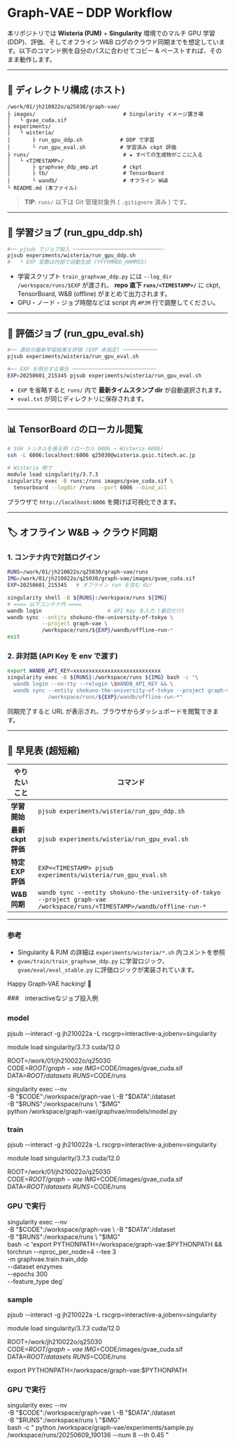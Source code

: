 # Graph‑VAE – DDP Workflow

本リポジトリでは **Wisteria (PJM)** + **Singularity** 環境でのマルチ GPU 学習 (DDP)、評価、そしてオフライン W\&B ログのクラウド同期までを想定しています。以下のコマンド例を自分のパスに合わせてコピー & ペーストすれば、そのまま動作します。

---

## 📂 ディレクトリ構成 (ホスト)

```
/work/01/jh210022o/q25030/graph-vae/
├ images/                            # Singularity イメージ置き場
│   └ gvae_cuda.sif
├ experiments/
│   └ wisteria/
│       ├ run_gpu_ddp.sh            # DDP で学習
│       └ run_gpu_eval.sh           # 学習済み ckpt 評価
├ runs/                              # ★ すべての生成物がここに入る
│   └ <TIMESTAMP>/
│       ├ graphvae_ddp_amp.pt        # ckpt
│       ├ tb/                        # TensorBoard
│       └ wandb/                     # オフライン W&B
└ README.md (本ファイル)
```

> **TIP**: `runs/` 以下は Git 管理対象外 ( `.gitignore` 済み ) です。

---

## 🚀 学習ジョブ (run\_gpu\_ddp.sh)

```bash
#── pjsub でジョブ投入 ─────────────────────────────
pjsub experiments/wisteria/run_gpu_ddp.sh
#   └ EXP 変数は内部で自動生成 (YYYYMMDD_HHMMSS)
```

* 学習スクリプト `train_graphvae_ddp.py` には `--log_dir /workspace/runs/$EXP` が渡され、
  **repo 直下 `runs/<TIMESTAMP>/`** に ckpt, TensorBoard, W\&B (offline) がまとめて出力されます。
* GPU・ノード・ジョブ時間などは script 内 `#PJM` 行で調整してください。

---

## 🧪 評価ジョブ (run\_gpu\_eval.sh)

```bash
#── 直前の最新学習結果を評価 (EXP 未指定) ───────────
pjsub experiments/wisteria/run_gpu_eval.sh

#── EXP を明示する場合 ───────────────────────────
EXP=20250601_215345 pjsub experiments/wisteria/run_gpu_eval.sh
```

* `EXP` を省略すると `runs/` 内で **最新タイムスタンプ dir** が自動選択されます。
* `eval.txt` が同じディレクトリに保存されます。

---

## 📊 TensorBoard のローカル閲覧

```bash
# SSH トンネルを張る例 (ローカル 6006 → Wisteria 6006)
ssh -L 6006:localhost:6006 q25030@wisteria.gsic.titech.ac.jp

# Wisteria 側で
module load singularity/3.7.3
singularity exec -B runs:/runs images/gvae_cuda.sif \
  tensorboard --logdir /runs --port 6006 --bind_all
```

ブラウザで `http://localhost:6006` を開けば可視化できます。

---

## 🏷️ オフライン W\&B → クラウド同期

### 1. コンテナ内で対話ログイン

```bash
RUNS=/work/01/jh210022o/q25030/graph-vae/runs
IMG=/work/01/jh210022o/q25030/graph-vae/images/gvae_cuda.sif
EXP=20250601_215345   # オフライン run を含む dir

singularity shell -B ${RUNS}:/workspace/runs ${IMG}
# ==== 以下コンテナ内 ====
wandb login                     # API Key を入力 (最初だけ)
wandb sync --entity shokuno-the-university-of-tokyo \
           --project graph-vae \
           /workspace/runs/${EXP}/wandb/offline-run-*
exit
```

### 2. 非対話 (API Key を env で渡す)

```bash
export WANDB_API_KEY=xxxxxxxxxxxxxxxxxxxxxxxxxxxx
singularity exec -B ${RUNS}:/workspace/runs ${IMG} bash -c "\
  wandb login --no-tty --relogin \$WANDB_API_KEY && \
  wandb sync --entity shokuno-the-university-of-tokyo --project graph-vae \
             /workspace/runs/${EXP}/wandb/offline-run-*"
```

同期完了すると URL が表示され、ブラウザからダッシュボードを閲覧できます。

---

## 🔖 早見表 (超短縮)

| やりたいこと         | コマンド                                                                                                                      |
| -------------- | ------------------------------------------------------------------------------------------------------------------------- |
| **学習開始**       | `pjsub experiments/wisteria/run_gpu_ddp.sh`                                                                               |
| **最新 ckpt 評価** | `pjsub experiments/wisteria/run_gpu_eval.sh`                                                                              |
| **特定 EXP 評価**  | `EXP=<TIMESTAMP> pjsub experiments/wisteria/run_gpu_eval.sh`                                                              |
| **W\&B 同期**    | `wandb sync --entity shokuno-the-university-of-tokyo --project graph-vae /workspace/runs/<TIMESTAMP>/wandb/offline-run-*` |

---

### 参考

* Singularity & PJM の詳細は `experiments/wisteria/*.sh` 内コメントを参照
* `gvae/train/train_graphvae_ddp.py` に学習ロジック、`gvae/eval/eval_stable.py` に評価ロジックが実装されています。

Happy Graph‑VAE hacking! 🚀

###　interactiveなジョブ投入例

### model　 

pjsub --interact -g jh210022a -L rscgrp=interactive-a,jobenv=singularity

module load singularity/3.7.3 cuda/12.0 

ROOT=/work/01/jh210022o/q25030 \
CODE=$ROOT/graph-vae \
IMG=$CODE/images/gvae_cuda.sif \
DATA=$ROOT/datasets \
RUNS=$CODE/runs


singularity exec --nv \
  -B "$CODE":/workspace/graph-vae \
  -B "$DATA":/dataset \
  -B "$RUNS":/workspace/runs \
  "$IMG" \
  python /workspace/graph-vae/graphvae/models/model.py

### train

pjsub --interact -g jh210022a -L rscgrp=interactive-a,jobenv=singularity

module load singularity/3.7.3 cuda/12.0 

ROOT=/work/01/jh210022o/q25030 \
CODE=$ROOT/graph-vae \
IMG=$CODE/images/gvae_cuda.sif \
DATA=$ROOT/datasets \
RUNS=$CODE/runs

### GPU で実行
singularity exec --nv \
  -B "$CODE":/workspace/graph-vae \
  -B "$DATA":/dataset \
  -B "$RUNS":/workspace/runs \
  "$IMG" \
  bash -c 'export PYTHONPATH=/workspace/graph-vae:$PYTHONPATH && \
           torchrun --nproc_per_node=4 --tee 3\
                    -m graphvae.train.train_ddp \
                    --dataset enzymes \
                    --epochs 300 \
                    --feature_type deg'

  ### sample
pjsub --interact -g jh210022a -L rscgrp=interactive-a,jobenv=singularity

module load singularity/3.7.3 cuda/12.0 

ROOT=/work/jh210022o/q25030 \
CODE=$ROOT/graph-vae \
IMG=$CODE/images/gvae_cuda.sif \
DATA=$ROOT/datasets \
RUNS=$CODE/runs  

export PYTHONPATH=/workspace/graph-vae:$PYTHONPATH

  ### GPU で実行
singularity exec --nv \
  -B "$CODE":/workspace/graph-vae \
  -B "$DATA":/dataset \
  -B "$RUNS":/workspace/runs \
  "$IMG" \
  bash -c "
    python /workspace/graph-vae/experiments/sample.py /workspace/runs/20250609_190136 --num 8 --th 0.45
  "
